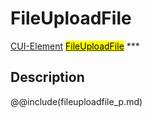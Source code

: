 # FileUploadFile
<span class="inheritance">
<a href="#Documentation/core/element">CUI-Element</a>
<a class="inheritance" href="#Documentation/elements/fileupload/fileuploadfile"><mark>FileUploadFile</mark></a>
</span>
***

## Description


@@include(fileuploadfile_p.md)